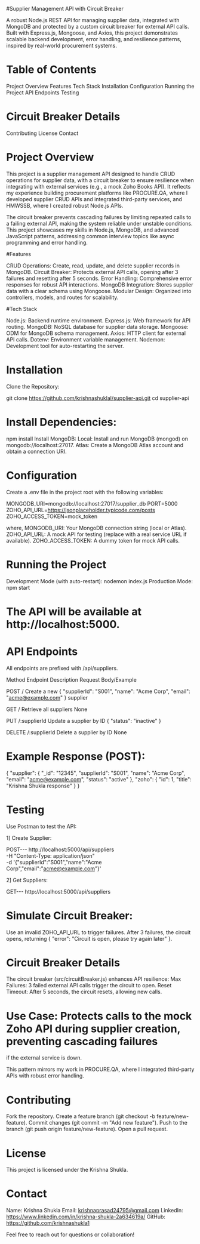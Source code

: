 
#Supplier Management API with Circuit Breaker

A robust Node.js REST API for managing supplier data, integrated with MongoDB and protected by a custom 
circuit breaker for external API calls. Built with Express.js, Mongoose, and Axios, this project demonstrates 
scalable backend development, error handling, and resilience patterns, inspired by real-world procurement systems.

# Table of Contents

Project Overview
Features
Tech Stack
Installation
Configuration
Running the Project
API Endpoints
Testing


# Circuit Breaker Details
Contributing
License
Contact

# Project Overview

This project is a supplier management API designed to handle CRUD operations for supplier data, with a circuit
breaker to ensure resilience when integrating with external services (e.g., a mock Zoho Books API). It 
reflects my experience building procurement platforms like PROCURE.QA, where I developed supplier CRUD APIs 
and integrated third-party services, and HMWSSB, where I created robust Node.js APIs.

The circuit breaker prevents cascading failures by limiting repeated calls to a failing external API, making 
the system reliable under unstable conditions. This project showcases my skills in Node.js, MongoDB, and advanced
JavaScript patterns, addressing common interview topics like async programming and error handling.


#Features

CRUD Operations: Create, read, update, and delete supplier records in MongoDB.
Circuit Breaker: Protects external API calls, opening after 3 failures and resetting after 5 seconds.
Error Handling: Comprehensive error responses for robust API interactions.
MongoDB Integration: Stores supplier data with a clear schema using Mongoose.
Modular Design: Organized into controllers, models, and routes for scalability.

#Tech Stack

Node.js: Backend runtime environment.
Express.js: Web framework for API routing.
MongoDB: NoSQL database for supplier data storage.
Mongoose: ODM for MongoDB schema management.
Axios: HTTP client for external API calls.
Dotenv: Environment variable management.
Nodemon: Development tool for auto-restarting the server.

# Installation

Clone the Repository:

git clone https://github.com/krishnashuklal/supplier-api.git
cd supplier-api


# Install Dependencies:

npm install
Install MongoDB:
Local: Install and run MongoDB (mongod) on mongodb://localhost:27017.
Atlas: Create a MongoDB Atlas account and obtain a connection URI.

# Configuration

Create a .env file in the project root with the following variables:

MONGODB_URI=mongodb://localhost:27017/supplier_db
PORT=5000
ZOHO_API_URL=https://jsonplaceholder.typicode.com/posts
ZOHO_ACCESS_TOKEN=mock_token


where,
MONGODB_URI: Your MongoDB connection string (local or Atlas).
ZOHO_API_URL: A mock API for testing (replace with a real service URL if available).
ZOHO_ACCESS_TOKEN: A dummy token for mock API calls.

# Running the Project

Development Mode (with auto-restart): nodemon index.js
Production Mode:  npm start


# The API will be available at http://localhost:5000.

# API Endpoints
All endpoints are prefixed with /api/suppliers.

Method   Endpoint          Description                      Request Body/Example

POST      /               Create a new                     { "supplierId": "S001", "name": "Acme Corp", "email": "acme@example.com" }
                          supplier    

GET      /                Retrieve all suppliers            None

PUT     /:supplierId      Update a supplier by ID          { "status": "inactive" }

DELETE   /:supplierId      Delete a supplier by ID          None

# Example Response (POST):

{
  "supplier": {
    "_id": "12345",
    "supplierId": "S001",
    "name": "Acme Corp",
    "email": "acme@example.com",
    "status": "active"
  },
  "zoho": { "id": 1, "title": "Krishna Shukla response" }
}

# Testing

Use Postman to test the API:

1] Create Supplier:

POST--- http://localhost:5000/api/suppliers \
-H "Content-Type: application/json" \
-d '{"supplierId":"S001","name":"Acme Corp","email":"acme@example.com"}'

2] Get Suppliers:

GET---  http://localhost:5000/api/suppliers



# Simulate Circuit Breaker:

Use an invalid ZOHO_API_URL to trigger failures. After 3 failures, the circuit opens, returning 
{ "error": "Circuit is open, please try again later" }.

# Circuit Breaker Details

The circuit breaker (src/circuitBreaker.js) enhances API resilience:
Max Failures: 3 failed external API calls trigger the circuit to open.
Reset Timeout: After 5 seconds, the circuit resets, allowing new calls.


# Use Case: Protects calls to the mock Zoho API during supplier creation, preventing cascading failures
if the external service is down.

This pattern mirrors my work in PROCURE.QA, where I integrated third-party APIs with robust error handling.

# Contributing

Fork the repository.
Create a feature branch (git checkout -b feature/new-feature).
Commit changes (git commit -m "Add new feature").
Push to the branch (git push origin feature/new-feature).
Open a pull request.

# License

This project is licensed under the Krishna Shukla.

# Contact
Name: Krishna Shukla
Email: krishnaprasad24795@gmail.com
LinkedIn: https://www.linkedin.com/in/krishna-shukla-2a634619a/
GitHub: https://github.com/krishnashukla1

Feel free to reach out for questions or collaboration!
